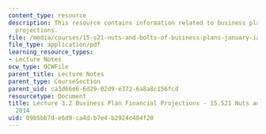```yaml
---
content_type: resource
description: This resource contains information related to business plan financial
  projections.
file: /media/courses/15-s21-nuts-and-bolts-of-business-plans-january-iap-2014/09b5bb7de6d9ca4db7e4b2924c484f20_MIT15_S21IAP14_Session3.2.pdf
file_type: application/pdf
learning_resource_types:
- Lecture Notes
ocw_type: OCWFile
parent_title: Lecture Notes
parent_type: CourseSection
parent_uid: ca3d66e6-6d29-02d9-e372-6a8a8c156fcd
resourcetype: Document
title: Lecture 3.2 Business Plan Financial Projections - 15.S21 Nuts and Bolts IAP
  2014
uid: 09b5bb7d-e6d9-ca4d-b7e4-b2924c484f20
---
```

